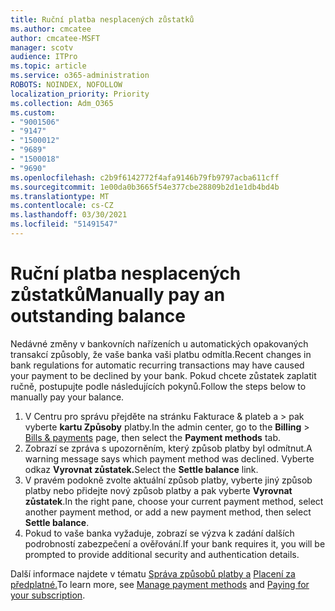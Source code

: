 ```yaml
---
title: Ruční platba nesplacených zůstatků
ms.author: cmcatee
author: cmcatee-MSFT
manager: scotv
audience: ITPro
ms.topic: article
ms.service: o365-administration
ROBOTS: NOINDEX, NOFOLLOW
localization_priority: Priority
ms.collection: Adm_O365
ms.custom:
- "9001506"
- "9147"
- "1500012"
- "9689"
- "1500018"
- "9690"
ms.openlocfilehash: c2b9f6142772f4afa9146b79fb9797acba611cff
ms.sourcegitcommit: 1e00da0b3665f54e377cbe28809b2d1e1db4bd4b
ms.translationtype: MT
ms.contentlocale: cs-CZ
ms.lasthandoff: 03/30/2021
ms.locfileid: "51491547"
---
```

# <a name="manually-pay-an-outstanding-balance"></a><span data-ttu-id="baf1b-102">Ruční platba nesplacených zůstatků</span><span class="sxs-lookup"><span data-stu-id="baf1b-102">Manually pay an outstanding balance</span></span>

<span data-ttu-id="baf1b-103">Nedávné změny v bankovních nařízeních u automatických opakovaných transakcí způsobly, že vaše banka vaši platbu odmítla.</span><span class="sxs-lookup"><span data-stu-id="baf1b-103">Recent changes in bank regulations for automatic recurring transactions may have caused your payment to be declined by your bank.</span></span> <span data-ttu-id="baf1b-104">Pokud chcete zůstatek zaplatit ručně, postupujte podle následujících pokynů.</span><span class="sxs-lookup"><span data-stu-id="baf1b-104">Follow the steps below to manually pay your balance.</span></span>

1. <span data-ttu-id="baf1b-105">V Centru pro správu přejděte na stránku Fakturace & plateb a  >  [](https://go.microsoft.com/fwlink/p/?linkid=2018806) pak vyberte **kartu Způsoby** platby.</span><span class="sxs-lookup"><span data-stu-id="baf1b-105">In the admin center, go to the **Billing** > [Bills & payments](https://go.microsoft.com/fwlink/p/?linkid=2018806) page, then select the **Payment methods** tab.</span></span>
2. <span data-ttu-id="baf1b-106">Zobrazí se zpráva s upozorněním, který způsob platby byl odmítnut.</span><span class="sxs-lookup"><span data-stu-id="baf1b-106">A warning message says which payment method was declined.</span></span> <span data-ttu-id="baf1b-107">Vyberte odkaz **Vyrovnat zůstatek.**</span><span class="sxs-lookup"><span data-stu-id="baf1b-107">Select the **Settle balance** link.</span></span>
3. <span data-ttu-id="baf1b-108">V pravém podokně zvolte aktuální způsob platby, vyberte jiný způsob platby nebo přidejte nový způsob platby a pak vyberte **Vyrovnat zůstatek**.</span><span class="sxs-lookup"><span data-stu-id="baf1b-108">In the right pane, choose your current payment method, select another payment method, or add a new payment method, then select **Settle balance**.</span></span>
4. <span data-ttu-id="baf1b-109">Pokud to vaše banka vyžaduje, zobrazí se výzva k zadání dalších podrobností zabezpečení a ověřování.</span><span class="sxs-lookup"><span data-stu-id="baf1b-109">If your bank requires it, you will be prompted to provide additional security and authentication details.</span></span>

<span data-ttu-id="baf1b-110">Další informace najdete v tématu [Správa způsobů platby a](https://docs.microsoft.com/microsoft-365/commerce/billing-and-payments/manage-payment-methods) [Placení za předplatné.](https://docs.microsoft.com/microsoft-365/commerce/billing-and-payments/pay-for-your-subscription)</span><span class="sxs-lookup"><span data-stu-id="baf1b-110">To learn more, see [Manage payment methods](https://docs.microsoft.com/microsoft-365/commerce/billing-and-payments/manage-payment-methods) and [Paying for your subscription](https://docs.microsoft.com/microsoft-365/commerce/billing-and-payments/pay-for-your-subscription).</span></span>
